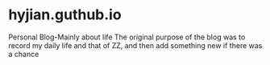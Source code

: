 # hyjian.guthub.io
Personal Blog-Mainly about life
The original purpose of the blog was to record my daily life and that of ZZ, and then add something new if there was a chance

